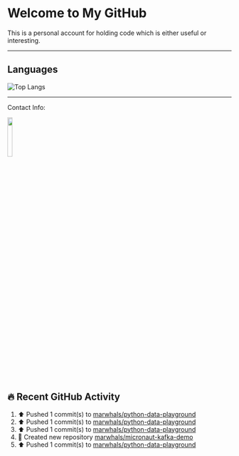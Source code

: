 # Welcome to My GitHub

This is a personal account for holding code which is either useful or interesting.

---
## Languages

![Top Langs](https://github-readme-stats.vercel.app/api/top-langs/?username=marwhals&layout=compact&bg_color=282c34&text_color=ffffff&title_color=ff5733)

---
Contact Info:

<a href="https://www.linkedin.com/in/marjanmubarok/">
  <img src="https://upload.wikimedia.org/wikipedia/commons/0/01/LinkedIn_Logo.svg" width="15%">
</a>

## 🔥 Recent GitHub Activity

<!--RECENT_ACTIVITY:start-->
1. ⬆️ Pushed 1 commit(s) to [marwhals/python-data-playground](https://github.com/marwhals/python-data-playground)<br>
2. ⬆️ Pushed 1 commit(s) to [marwhals/python-data-playground](https://github.com/marwhals/python-data-playground)<br>
3. ⬆️ Pushed 1 commit(s) to [marwhals/python-data-playground](https://github.com/marwhals/python-data-playground)<br>
4. 📔 Created new repository [marwhals/micronaut-kafka-demo](https://github.com/marwhals/micronaut-kafka-demo)<br>
5. ⬆️ Pushed 1 commit(s) to [marwhals/python-data-playground](https://github.com/marwhals/python-data-playground)<br>
<!--RECENT_ACTIVITY:end-->
